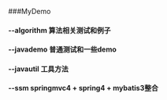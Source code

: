 ###MyDemo
#### --algorithm 算法相关测试和例子
#### --javademo 普通测试和一些demo
#### --javautil 工具方法
#### --ssm springmvc4 + spring4 + mybatis3整合
